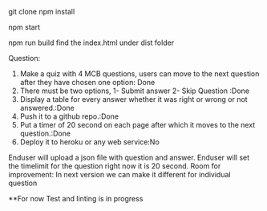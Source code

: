 git clone
npm install

npm start

npm run build
find the index.html under dist folder

Question:

1. Make a quiz with 4 MCB questions, users can move to the next question after they have chosen one option: Done
2. There must be two options, 1- Submit answer 2- Skip Question :Done
3. Display a table for every answer whether it was right or wrong or not answered.:Done
4. Push it to a github repo.:Done
5. Put a timer of 20 second on each page after which it moves to the next question.:Done
6. Deploy it to heroku or any web service:No

Enduser will upload a json file with question and answer.
Enduser will set the timelimit for the question right now it is 20 second.
Room for improvement:
In next version we can make it different for individual question

\*\*For now Test and linting is in progress
